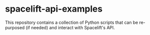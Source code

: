# spacelift-api-examples

This repository contains a collection of Python scripts that can be re-purposed (if needed) and interact with Spacelift's API. 